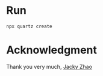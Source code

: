 # Run
`npx quartz create`

# Acknowledgment
Thank you very much, [Jacky Zhao](https://github.com/jackyzha0/quartz)